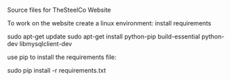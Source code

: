 Source files for TheSteelCo Website

To work on the website create a linux environment:
install requirements

sudo apt-get update
sudo apt-get install python-pip build-essential python-dev libmysqlclient-dev

use pip to install the requirements file:

sudo pip install -r requirements.txt